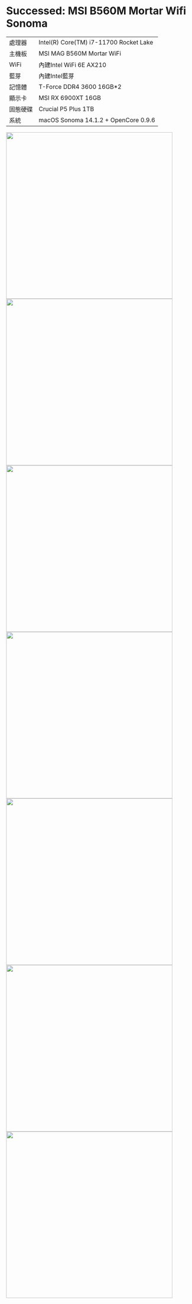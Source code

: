 # Successed: MSI B560M Mortar Wifi Sonoma
<table>
  <tr>
    <td>處理器</td><td>Intel(R) Core(TM) i7-11700 Rocket Lake</td>
  </tr>
  <tr>
    <td>主機板</td><td>MSI MAG B560M Mortar WiFi</td>
  </tr>
  <tr>
    <td>WiFi</td><td>內建Intel WiFi 6E AX210</td>
  </tr>
  <tr>
    <td>藍芽</td><td>內建Intel藍芽</td>
  </tr>
  <tr>  
    <td>記憶體</td><td>T-Force DDR4 3600 16GB*2</td>
  </tr>
  <tr>
    <td>顯示卡</td><td>MSI RX 6900XT 16GB</td>
  </tr>
  <tr>  
    <td>固態硬碟</td><td>Crucial P5 Plus 1TB</td>
  </tr>
  <tr>
    <td>系統</td><td>macOS Sonoma 14.1.2 + OpenCore 0.9.6</td>
  </tr>  
</table>
<img width="450" src="https://user-images.githubusercontent.com/79300809/202950638-e8667af1-003b-48ff-9f86-743adab4b9bf.png"><br>
<img width="450" src="https://github.com/michelle0812/MAG-B560M-MORTAR-WIFI-11700-Sonoma/assets/79300809/e4651f79-865c-4da3-bb0b-d2ec176176bb">
<img width="450" src="https://github.com/michelle0812/MAG-B560M-MORTAR-WIFI-11700-Sonoma/assets/79300809/68f8cd75-956a-49af-8f46-45e4dc657d1d"><br>

<img width="450" src="https://github.com/michelle0812/MAG-B560M-MORTAR-WIFI-11700-Sonoma/assets/79300809/74d611f4-2a4a-4a84-9b0e-44a3f188a8cc">
<img width="450" src="https://github.com/michelle0812/MAG-B560M-MORTAR-WIFI-11700-Sonoma/assets/79300809/830584e5-52c7-4860-9dc4-68b62c6392a2"><br>
<img width="450" src="https://github.com/michelle0812/MAG-B560M-MORTAR-WIFI-11700-Sonoma/assets/79300809/4c46a3fa-f1c4-4d56-8e7b-3a14c074479e">
<img width="450" src="https://github.com/michelle0812/MAG-B560M-MORTAR-WIFI-11700-Sonoma/assets/79300809/c3369105-a62a-4b3d-b968-271f870339b8)"><br>






